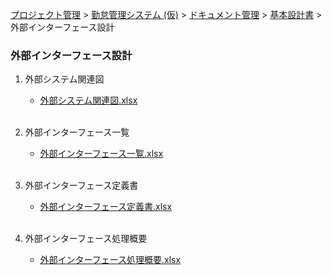 [プロジェクト管理](../../../../../index.html) > [勤怠管理システム (仮)](../../../../index.html) > [ドキュメント管理](../../../index.html) > [基本設計書](../../index.html) > 外部インターフェース設計

### 外部インターフェース設計

1. 外部システム関連図<br>
   * [外部システム関連図.xlsx](./外部システム関連図.xlsx)<br><br>

2. 外部インターフェース一覧<br>
   * [外部インターフェース一覧.xlsx](./外部インターフェース一覧.xlsx)<br><br>

3. 外部インターフェース定義書<br>
   * [外部インターフェース定義書.xlsx](./外部インターフェース定義書.xlsx)<br><br>

4. 外部インターフェース処理概要<br>
   * [外部インターフェース処理概要.xlsx](./外部インターフェース処理概要.xlsx)<br><br>
